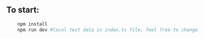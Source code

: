 ## To start:

```bash
	npm install
	npm run dev #local test data in index.ts file, feel free to change it
```
